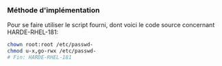 ### Méthode d'implémentation
Pour se faire utiliser le script fourni, dont voici le code source concernant HARDE-RHEL-181:
```bash
chown root:root /etc/passwd-
chmod u-x,go-rwx /etc/passwd-
# Fin: HARDE-RHEL-181
```
